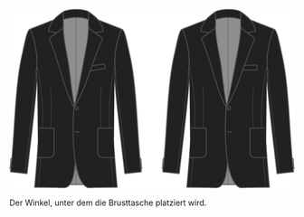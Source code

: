 
![Brusttaschenwinkel](chestpocketangle.svg)

Der Winkel, unter dem die Brusttasche platziert wird.

